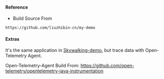 #### Reference
- Build Source From
```
https://github.com/liuzhibin-cn/my-demo
```

#### Extras
It's the same application in [Skywalking-demo](../Skywalking-Demo/skywalking-otel-demo.yaml), but trace data with Open-Telemetry Agent.

Open-Telemetry-Agent Build From: https://github.com/open-telemetry/opentelemetry-java-instrumentation